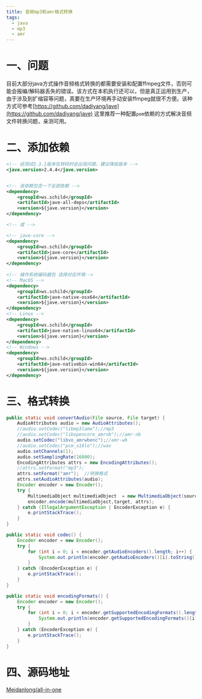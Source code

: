 ```yaml
---
title: 音频mp3和amr格式转换
tags:
  - java
  - mp3
  - amr
---
```

# 一、问题
目前大部分java方式操作音频格式转换的都需要安装和配置ffmpeg文件，否则可能会报编/解码器丢失的错误。该方式在本机执行还可以，但是真正运用到生产，由于涉及到扩缩容等问题，真要在生产环境再手动安装ffmpeg就很不方便。该种方式可参考[https://github.com/dadiyang/jave](https://github.com/dadiyang/jave)
这里推荐一种配置`pom`依赖的方式解决音频文件转换问题，亲测可用。
# 二、添加依赖
```xml title="pom.xml"
<!-- 经测试3.3.1版本在转码时会出现问题，建议降低版本 --> 
<jave.version>2.4.4</jave.version>


<!-- 该依赖包含一下全部依赖 -->  
<dependency>  
    <groupId>ws.schild</groupId>  
    <artifactId>jave-all-deps</artifactId>  
    <version>${jave.version}</version>  
</dependency>

<!-- 或 --> 

<!-- jave-core -->  
<dependency>  
    <groupId>ws.schild</groupId>  
    <artifactId>jave-core</artifactId>  
    <version>${jave.version}</version>   
</dependency>  
  
<!-- 操作系统编码器包 选择对应环境-->  
<!-- MacOS -->  
<dependency>  
    <groupId>ws.schild</groupId>  
    <artifactId>jave-native-osx64</artifactId>  
    <version>${jave.version}</version>  
</dependency>
<!-- Linux -->  
<dependency>  
    <groupId>ws.schild</groupId>  
    <artifactId>jave-native-linux64</artifactId>  
    <version>${jave.version}</version>  
</dependency>
<!-- Windows --> 
<dependency>  
    <groupId>ws.schild</groupId>  
    <artifactId>jave-nativebin-win64</artifactId>  
    <version>${jave.version}</version>  
</dependency>
```
# 三、格式转换
```java title="音频格式转换代码"
public static void convertAudio(File source, File target) {  
    AudioAttributes audio = new AudioAttributes();  
    //audio.setCodec("libmp3lame");//mp3  
	//audio.setCodec("libopencore_amrnb");//amr-nb  
	audio.setCodec("libvo_amrwbenc");//amr-wb  
	//audio.setCodec("pcm_s16le");//wav  
	audio.setChannels(1);  
	audio.setSamplingRate(16000); 
    EncodingAttributes attrs = new EncodingAttributes();  
    //attrs.setFormat("mp3");  
    attrs.setFormat("amr");  //转换格式
    attrs.setAudioAttributes(audio);  
    Encoder encoder = new Encoder();  
    try {  
        MultimediaObject multimediaObject  = new MultimediaObject(source);  
        encoder.encode(multimediaObject,target, attrs);  
    } catch (IllegalArgumentException | EncoderException e) {  
        e.printStackTrace();  
    }  
}
```
```java title="查看所支持的codec种类"
public static void codec() {  
    Encoder encoder = new Encoder();  
    try {  
        for (int i = 0; i < encoder.getAudioEncoders().length; i++) {  
            System.out.println(encoder.getAudioEncoders()[i].toString());  
        }  
    } catch (EncoderException e) {  
        e.printStackTrace();  
    }  
}
```
```java title="查看支持的音频格式种类"
public static void encodingFormats() {  
    Encoder encoder = new Encoder();  
    try {  
        for (int i = 0; i < encoder.getSupportedEncodingFormats().length; i++) {  
            System.out.println(encoder.getSupportedEncodingFormats()[i].toString());  
        }  
    } catch (EncoderException e) {  
        e.printStackTrace();  
    }  
}
```
# 四、源码地址
[Meidanlong/all-in-one](https://github.com/Meidanlong/all-in-one/blob/master/java/src/main/java/com/mdl/java/audio/AudioConversion.java)

